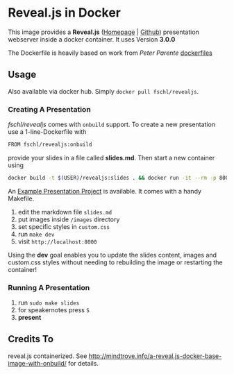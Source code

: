 # Reveal.js in Docker

This image provides a **Reveal.js** ([Homepage](http://lab.hakim.se/reveal-js/ ) | [Github](https://github.com/hakimel/reveal.js )) presentation webserver inside a docker container.
It uses Version **3.0.0**

The Dockerfile is heavily based on work from *Peter Parente* [dockerfiles](https://github.com/parente/dockerfiles/tree/master/revealjs ) 

## Usage

Also available via docker hub. Simply `docker pull fschl/revealjs`.

### Creating A Presentation

*fschl/revealjs* comes with `onbuild` support. To create a new presentation use a 1-line-Dockerfile with

```bash
FROM fschl/revealjs:onbuild
```

 provide your slides in a file called **slides.md**. Then start a new container using

```bash
docker build -t $(USER)/revealjs:slides . && docker run -it --rm -p 8000:8000 $(USER)/revealjs:slides
```

An [Example Presentation Project](https://github.com/fschl/docker-revealjs-example ) is available. It comes with a handy Makefile.

1. edit the markdown file `slides.md`
2. put images inside `/images` directory
3. set specific styles in `custom.css`
4. run `make dev`
5. visit `http://localhost:8000`

Using the **dev** goal enables you to update the slides content, images and custom.css styles without needing to rebuilding the image or restarting the container!

### Running A Presentation

1. run `sudo make slides`
2. for speakernotes press `S`
3. **present**

## Credits To

reveal.js containerized. See http://mindtrove.info/a-reveal.js-docker-base-image-with-onbuild/ for details.
